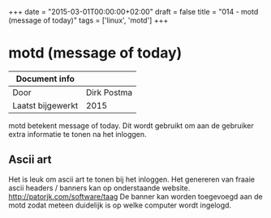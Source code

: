 +++
date = "2015-03-01T00:00:00+02:00"
draft = false
title = "014 - motd (message of today)"
tags = ['linux', 'motd']
+++

# motd (message of today)


| Document info       |                   |
|---------------------|-------------------|
| Door                | Dirk Postma       |
| Laatst bijgewerkt   | 2015              |

motd betekent message of today. Dit wordt gebruikt om aan de gebruiker extra informatie te tonen na het inloggen.

## Ascii art
Het is leuk om ascii art te tonen bij het inloggen.
Het genereren van fraaie ascii headers / banners kan op onderstaande website.
http://patorjk.com/software/taag
De banner kan worden toegevoegd aan de motd zodat meteen duidelijk is op welke computer wordt ingelogd.


